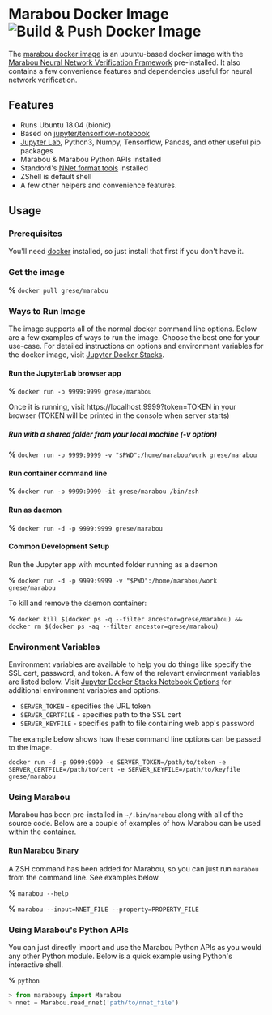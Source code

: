# Marabou Docker Image ![Build & Push Docker Image](https://github.com/grese/marabou-docker/workflows/Build%20&%20Push%20Docker%20Image/badge.svg)

The [marabou docker image](https://hub.docker.com/r/grese/marabou) is an ubuntu-based docker image with the [Marabou Neural Network Verification Framework](https://github.com/NeuralNetworkVerification/Marabou.git) pre-installed. It also contains a few convenience features and dependencies useful for neural network verification.

## Features

* Runs Ubuntu 18.04 (bionic)
* Based on [jupyter/tensorflow-notebook](https://hub.docker.com/r/jupyter/tensorflow-notebook)
* [Jupyter Lab](https://jupyter.org), Python3, Numpy, Tensorflow, Pandas, and other useful pip packages
* Marabou & Marabou Python APIs installed
* Standord's [NNet format tools](https://github.com/sisl/NNet) installed
* ZShell is default shell
* A few other helpers and convenience features.

## Usage

### Prerequisites

You'll need [docker](https://www.docker.com/products/docker-desktop) installed, so just install that first if you don't have it.

### Get the image

**%** `docker pull grese/marabou`

### Ways to Run Image

The image supports all of the normal docker command line options. Below are a few examples of ways to run the image. Choose the best one for your use-case. For detailed instructions on options and environment variables for the docker image, visit [Jupyter Docker Stacks](https://jupyter-docker-stacks.readthedocs.io/en/latest/).

#### Run the JupyterLab browser app

**%** `docker run -p 9999:9999 grese/marabou`

Once it is running, visit https://localhost:9999?token=TOKEN in your browser (TOKEN will be printed in the console when server starts)

##### Run with a shared folder from your local machine (-v option)

**%** `docker run -p 9999:9999 -v "$PWD":/home/marabou/work grese/marabou`

#### Run container command line

**%** `docker run -p 9999:9999 -it grese/marabou /bin/zsh`

#### Run as daemon

**%** `docker run -d -p 9999:9999 grese/marabou`

#### Common Development Setup

Run the Jupyter app with mounted folder running as a daemon

**%** `docker run -d -p 9999:9999 -v "$PWD":/home/marabou/work grese/marabou`

To kill and remove the daemon container:

**%** `docker kill $(docker ps -q --filter ancestor=grese/marabou) && docker rm $(docker ps -aq --filter ancestor=grese/marabou)`

### Environment Variables

Environment variables are available to help you do things like specify the SSL cert, password, and token. A few of the relevant environment variables are listed below. Visit [Jupyter Docker Stacks Notebook Options](https://jupyter-docker-stacks.readthedocs.io/en/latest/using/common.html#notebook-options) for additional environment variables and options.

* `SERVER_TOKEN` - specifies the URL token
* `SERVER_CERTFILE` - specifies path to the SSL cert
* `SERVER_KEYFILE` - specifies path to file containing web app's password

The example below shows how these command line options can be passed to the image.

`docker run -d -p 9999:9999 -e SERVER_TOKEN=/path/to/token -e SERVER_CERTFILE=/path/to/cert -e SERVER_KEYFILE=/path/to/keyfile grese/marabou`

### Using Marabou

Marabou has been pre-installed in `~/.bin/marabou` along with all of the source code. Below are a couple of examples of how Marabou can be used within the container.

#### Run Marabou Binary

A ZSH command has been added for Marabou, so you can just run `marabou` from the command line. See examples below.

**%** `marabou --help`

**%** `marabou --input=NNET_FILE --property=PROPERTY_FILE`

### Using Marabou's Python APIs

You can just directly import and use the Marabou Python APIs as you would any other Python module. Below is a quick example using Python's interactive shell.

**%** `python`

```python
> from maraboupy import Marabou
> nnet = Marabou.read_nnet('path/to/nnet_file')
```
